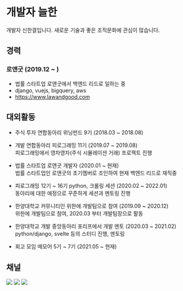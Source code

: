 # 개발자 늘한

개발자 신한결입니다. 새로운 기술과 좋은 조직문화에 관심이 많습니다.


## 경력

### 로앤굿 (2019.12 ~ )

- 법률 스타트업 로앤굿에서 백엔드 리드로 일하는 중
- django, vuejs, bigquery, aws
- https://www.lawandgood.com


## 대외활동  
- 주식 투자 연합동아리 위닝펀드 9기 (2018.03 ~ 2018.08)  

- 개발 연합동아리 피로그래밍 11기 (2019.07 ~ 2019.08)  
  피로그래밍에서 영차영차(주식 시뮬레이션 거래) 프로젝트 진행

- 법률 스타트업 로앤굿 개발자 (2020.01 ~ 현재)  
  법률 스타트업인 로앤굿의 초기멤버로 조인하여 현재 백엔드 리드로 재직중

- 피로그래밍 12기 ~ 16기 python, 크롤링 세션 (2020.02 ~ 2022.01)  
  동아리에 대한 애정으로 꾸준하게 세션과 멘토링 진행

- 한양대학교 커뮤니티인 위한에 개발팀으로 참여 (2019.09 ~ 2020.12)  
  위한에 개발팀으로 참여, 2020.03 부터 개발팀장으로 활동

- 한양대학교 개발 중앙동아리 포리프에서 개발 멘토  (2020.03 ~ 2021.02)  
  python/django, svelte 등의 스터디 진행, 멘토링

- 회고 모임 메모어 5기 ~ 7기 (2021.05 ~ 현재)  


## 채널

[![](https://img.shields.io/static/v1?label=&message=YouTube&color=FF0000&logo=YouTube)](https://www.youtube.com/channel/UCdrsvg9_y6njpdQZsSP-Tbw)
[![](https://img.shields.io/static/v1?label=V&message=Blog&color=06D6A9)](https://velog.io/@neulhan)
[![](https://img.shields.io/static/v1?label=&message=Github&color=181717&logo=Github)](https://github.com/Neulhan/)
